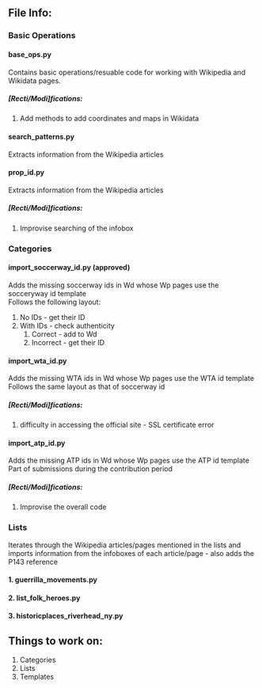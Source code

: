 ## File Info:

### Basic Operations

#### base_ops.py
Contains basic operations/resuable code for working with Wikipedia and Wikidata pages.

##### [Recti/Modi]fications:
1. Add methods to add coordinates and maps in Wikidata

#### search_patterns.py
Extracts information from the Wikipedia articles

#### prop_id.py
Extracts information from the Wikipedia articles

##### [Recti/Modi]fications:
1. Improvise searching of the infobox

### Categories

#### import_soccerway_id.py (approved)
Adds the missing soccerway ids in Wd whose Wp pages use the socceryway id template <br>
Follows the following layout:
1. No IDs - get their ID
2. With IDs - check authenticity
	1. Correct - add to Wd
	2. Incorrect - get their ID

#### import_wta_id.py
Adds the missing WTA ids in Wd whose Wp pages use the WTA id template <br>
Follows the same layout as that of soccerway id

##### [Recti/Modi]fications:
1. difficulty in accessing the official site - SSL certificate error

#### import_atp_id.py
Adds the missing ATP ids in Wd whose Wp pages use the ATP id template <br>
Part of submissions during the contribution period

##### [Recti/Modi]fications:
1. Improvise the overall code

### Lists
Iterates through the Wikipedia articles/pages mentioned in the lists and imports information from the infoboxes of each article/page - also adds the P143 reference

#### 1. guerrilla_movements.py
#### 2. list_folk_heroes.py
#### 3. historicplaces_riverhead_ny.py

## Things to work on:

1. Categories
2. Lists
3. Templates